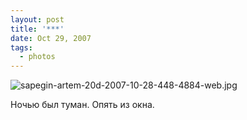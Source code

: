 ```yaml
---
layout: post
title: '***'
date: Oct 29, 2007
tags:
  - photos
---
```


![sapegin-artem-20d-2007-10-28-448-4884-web.jpg](upload://sapegin-artem-20d-2007-10-28-448-4884-web.jpg)

Ночью был туман. Опять из окна.
